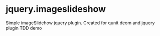jquery.imageslideshow
=====================

Simple imageSlidehow jquery plugin. Created for qunit deom and jquery plugin TDD demo